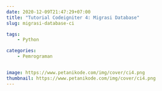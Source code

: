 ```yaml
---
date: 2020-12-09T21:47:29+07:00
title: "Tutorial Codeigniter 4: Migrasi Database"
slug: migrasi-database-ci

tags:
    - Python

categories:
    - Pemrograman


image: https://www.petanikode.com/img/cover/ci4.png
thumbnail: https://www.petanikode.com/img/cover/ci4.png
---
```

